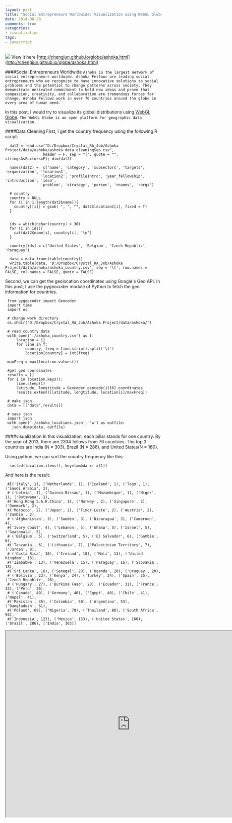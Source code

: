 ```yaml
---
layout: post
title: "Social Entrepreneurs Worldwide: Visualization using WebGL Globe"
date: 2014-08-20
comments: true
categories: 
- visualization
tags:
- javascript
---
```



![](http://chengjun.qiniudn.com/ashoka-globe.PNG)
View it here [http://chengjun.github.io/globe/ashoka.html](http://chengjun.github.io/globe/ashoka.html)

####Social Entrepreneurs Worldwide
`Ashoka is the largest network of social entrepreneurs worldwide. Ashoka Fellows are leading social entrepreneurs who we recognize to have innovative solutions to social problems and the potential to change patterns across society. They demonstrate unrivaled commitment to bold new ideas and prove that compassion, creativity, and collaboration are tremendous forces for change. Ashoka Fellows work in over 70 countries around the globe in every area of human need.`

In this post, I would try to visualize its global distributions using [WebGL Globe](http://www.chromeexperiments.com/globe). `The WebGL Globe is an open platform for geographic data visualization.` 

####Data Cleaning
First, I get the country frequency using the following R script: 

      dat2 = read.csv("D:/Dropbox/Crystal_RA_Job/Ashoka Project/data/ashoka/ashoka_data_cleaningSep.csv",
                     header = F, sep = "|", quote = "", stringsAsFactors=F); dim(dat2)
      
      names(dat2) =  c('name', 'category', 'subsectors', 'targets', 'organization', 'location1',
      				'location2', 'profileIntro', 'year_fellowship', 'introduction', 'idea',
      				'problem', 'strategy', 'person', 'rnames', 'rorgs')    
      
      # country
      country = NULL
      for (i in 1:length(dat2$name)){
        country[[i]] = gsub( ", ", "", dat2$location1[i], fixed = T)
      }
      
      
      ids = which(nchar(country) > 30)
      for (i in ids){
        cat(dat2$name[i], country[i], '\n')
      }
      
      country[ids] = c('United States', 'Belgium', 'Czech Republic', 'Paraguay')
      
      data = data.frame(table(country))
      write.table(data, 'D:/Dropbox/Crystal_RA_Job/Ashoka Project/data/ashoka/ashoka_country.csv', sep = '\t', row.names = FALSE, col.names = FALSE, quote = FALSE)

Second, we can get the geolocation coordinates using Google's Geo API. In this post, I use the pygeocoder module of Python to fetch the geo information for countries. 

     from pygeocoder import Geocoder
     import time
     import os
     
     # change work directory
     os.chdir('D:/Dropbox/Crystal_RA_Job/Ashoka Project/data/ashoka/')
     
     # read country data
     with open('./ashoka_country.csv') as f:
         location = {}
         for line in f:
             country, freq = line.strip().split('\t')
             location[country] = int(freq)
             
     maxFreq = max(location.values())    
     
     #get geo coordinates
     results = []    
     for i in location.keys():
         time.sleep(1)
         latitude, longtitude = Geocoder.geocode(i)[0].coordinates
         results.extend([latitude, longtitude, location[i]/maxFreq])
     
     # make json
     data = [["data",results]]
     
     # save json
     import json
     with open('./ashoka_locations.json', 'w') as outfile:
       json.dump(data, outfile)
     


####visualization
In this visualization, each pillar stands for one country. By the year of 2013, there are 2334 fellows from 76 countries. The top 3 countries are India (N = 303), Brazil (N = 286), and United States(N = 160). 

Using python, we can sort the country frequency like this:

      sorted(location.items(), key=lambda x: x[1])

And here is the result:

     #[('Italy', 1), ('Netherlands', 1), ('Iceland', 1), ('Togo', 1), ('Saudi Arabia', 1), 
     # ('Latvia', 1), ('Guinea-Bissau', 1), ('Mozambique', 1), ('Niger', 1), ('Botswana', 1), 
     #('Hong Kong S.A.R.China', 1), ('Norway', 2), ('Singapore', 2), ('Denmark', 2), 
     #('Morocco', 2), ('Japan', 2), ('Timor-Leste', 2), ('Austria', 2), ('Zambia', 2),
     # ('Afghanistan', 3), ('Sweden', 3), ('Nicaragua', 3), ('Cameroon', 4), 
     #('Ivory Coast', 4), ('Lebanon', 5), ('Ghana', 5), ('Israel', 5), ('Guatemala', 5),
     # ('Belgium', 5), ('Switzerland', 5), ('El Salvador', 6), ('Gambia', 6), 
     #('Tanzania', 6), ('Lithuania', 7), ('Palestinian Territory', 7), ('Jordan', 8),
     # ('Costa Rica', 10), ('Ireland', 10), ('Mali', 13), ('United Kingdom', 13), 
     #('Zimbabwe', 13), ('Venezuela', 15), ('Paraguay', 16), ('Slovakia', 18), 
     #('Sri Lanka', 18), ('Senegal', 20), ('Uganda', 20), ('Uruguay', 20),
     # ('Bolivia', 23), ('Kenya', 24), ('Turkey', 24), ('Spain', 25), ('Czech Republic', 26),
     # ('Hungary', 27), ('Burkina Faso', 28), ('Ecuador', 31), ('France', 33), ('Peru', 36),
     # ('Canada', 40), ('Germany', 40), ('Egypt', 40), ('Chile', 41), ('Nepal', 41), 
     #('Pakistan', 45), ('Colombia', 50), ('Argentina', 53), ('Bangladesh', 61), 
     #('Poland', 69), ('Nigeria', 70), ('Thailand', 88), ('South Africa', 94), 
     #('Indonesia', 123), ('Mexico', 153), ('United States', 160), ('Brazil', 286), ('India', 303)]




 <iframe src='http://chengjun.github.io/globe/ashoka.html' scrolling="no" width="800" height = "600" allowfullscreen></iframe>
